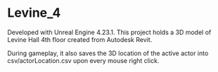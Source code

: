 # Levine_4

Developed with Unreal Engine 4.23.1. This project holds a 3D model of Levine Hall 4th floor created from Autodesk Revit.

During gameplay, it also saves the 3D location of the active actor into csv/actorLocation.csv upon every mouse right click.
